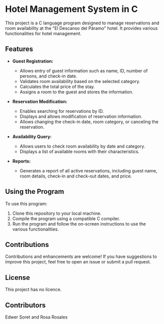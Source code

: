 # Hotel Management System in C

This project is a C language program designed to manage reservations and room availability at the "El Descanso del Páramo" hotel. It provides various functionalities for hotel management.

## Features

- **Guest Registration:**
  - Allows entry of guest information such as name, ID, number of persons, and check-in date.
  - Validates room availability based on the selected category.
  - Calculates the total price of the stay.
  - Assigns a room to the guest and stores the information.

- **Reservation Modification:**
  - Enables searching for reservations by ID.
  - Displays and allows modification of reservation information.
  - Allows changing the check-in date, room category, or canceling the reservation.

- **Availability Query:**
  - Allows users to check room availability by date and category.
  - Displays a list of available rooms with their characteristics.

- **Reports:**
  - Generates a report of all active reservations, including guest name, room details, check-in and check-out dates, and price.

## Using the Program

To use this program:

1. Clone this repository to your local machine.
2. Compile the program using a compatible C compiler.
3. Run the program and follow the on-screen instructions to use the various functionalities.

## Contributions

Contributions and enhancements are welcome! If you have suggestions to improve this project, feel free to open an issue or submit a pull request.

## License

This project has no licence.

## Contributors

Edwer Soret and Rosa Rosales
